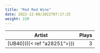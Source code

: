 ```yaml
---
title: "Red Red Wine"
date: 2022-12-08/2022T07:17:25
weight: 220
---
```




 Artist | Plays 
----- | -----:
[UB40]({{< ref "a28251">}}) | 3
